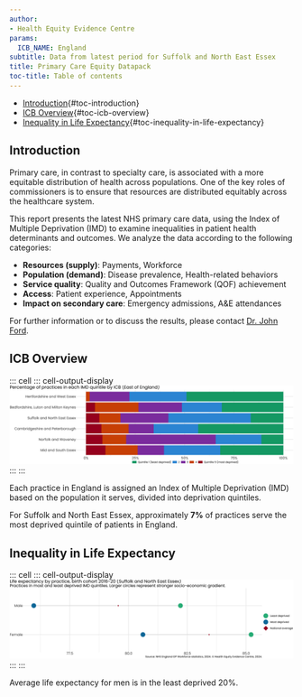 ```yaml
---
author:
- Health Equity Evidence Centre
params:
  ICB_NAME: England
subtitle: Data from latest period for Suffolk and North East Essex
title: Primary Care Equity Datapack
toc-title: Table of contents
---
```


-   [Introduction](#introduction){#toc-introduction}
-   [ICB Overview](#icb-overview){#toc-icb-overview}
-   [Inequality in Life
    Expectancy](#inequality-in-life-expectancy){#toc-inequality-in-life-expectancy}

## Introduction

Primary care, in contrast to specialty care, is associated with a more
equitable distribution of health across populations. One of the key
roles of commissioners is to ensure that resources are distributed
equitably across the healthcare system.

This report presents the latest NHS primary care data, using the Index
of Multiple Deprivation (IMD) to examine inequalities in patient health
determinants and outcomes. We analyze the data according to the
following categories:

-   **Resources (supply)**: Payments, Workforce
-   **Population (demand)**: Disease prevalence, Health-related
    behaviors
-   **Service quality**: Quality and Outcomes Framework (QOF)
    achievement
-   **Access**: Patient experience, Appointments
-   **Impact on secondary care**: Emergency admissions, A&E attendances

For further information or to discuss the results, please contact
[Dr. John Ford](mailto:j.a.ford@qmul.ac.uk).

## ICB Overview

::: cell
::: cell-output-display
![](slides_files/figure-markdown/overview-1.png)
:::
:::

Each practice in England is assigned an Index of Multiple Deprivation
(IMD) based on the population it serves, divided into deprivation
quintiles.

For Suffolk and North East Essex, approximately **7%** of practices
serve the most deprived quintile of patients in England.

## Inequality in Life Expectancy

::: cell
::: cell-output-display
![](slides_files/figure-markdown/Life_Expectancy-1.png)
:::
:::

Average life expectancy for men is in the least deprived 20%.
